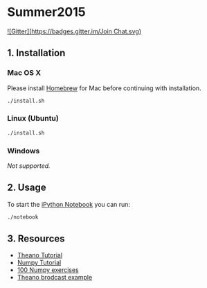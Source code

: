 Summer2015
==========

[![Gitter](https://badges.gitter.im/Join Chat.svg)](https://gitter.im/rainbee2214/Summer2015?utm_source=badge&utm_medium=badge&utm_campaign=pr-badge&utm_content=badge)

## 1. Installation

### Mac OS X

Please install [Homebrew](http://brew.sh) for Mac before continuing with installation.

```bash
./install.sh
```

### Linux (Ubuntu)

```bash
./install.sh
```

### Windows

*Not supported.*

## 2. Usage

To start the [iPython Notebook](http://ipython.org/notebook.html)
you can run:

```bash
./notebook
```

## 3. Resources

- [Theano Tutorial](http://deeplearning.net/software/theano/tutorial/)
- [Numpy Tutorial](http://wiki.scipy.org/Tentative_NumPy_Tutorial)
- [100 Numpy exercises](https://github.com/rougier/numpy-100)
- [Theano brodcast example](http://deeplearning.net/software/theano/library/tensor/basic.html#libdoc-tensor-broadcastable)

